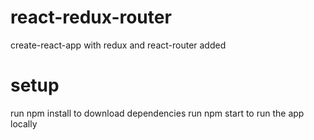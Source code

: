 # react-redux-router
create-react-app with redux and react-router added

# setup
run npm install to download dependencies
run npm start to run the app locally
